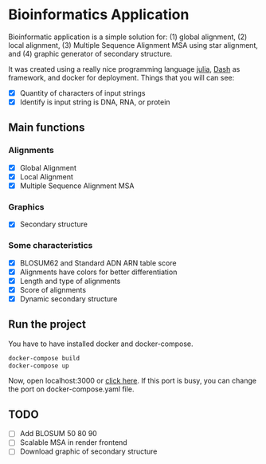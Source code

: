 # Bioinformatics Application

Bioinformatic application is a simple solution for: (1) global alignment, (2) local alignment, (3) Multiple Sequence Alignment MSA using star alignment, and (4) graphic generator of secondary structure.

It was created using a really nice programming language [julia](https://julialang.org/), [Dash](https://dash.plotly.com/julia/introduction) as framework, and docker for deployment.
Things that you will can see:

- [x] Quantity of characters of input strings
- [x] Identify is input string is DNA, RNA, or protein

## Main functions

### Alignments

- [x] Global Alignment
- [x] Local Alignment
- [x] Multiple Sequence Alignment MSA

### Graphics

- [x] Secondary structure

### Some characteristics

- [x] BLOSUM62 and Standard ADN ARN table score
- [x] Alignments have colors for better differentiation
- [x] Length and type of alignments
- [x] Score of alignments
- [x] Dynamic secondary structure

## Run the project

You have to have installed docker and docker-compose.

```bash
docker-compose build
docker-compose up
```

Now, open localhost:3000 or [click here](http://localhost:3000/). If this port is busy, you can change the port on docker-compose.yaml file.

## TODO

- [ ] Add BLOSUM 50 80 90
- [ ] Scalable MSA in render frontend
- [ ] Download graphic of secondary structure
